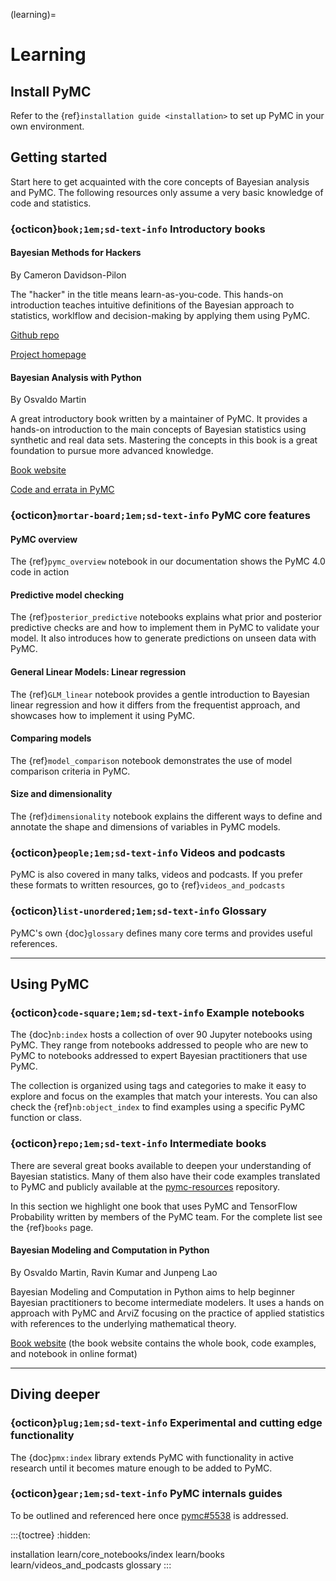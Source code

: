 (learning)=
# Learning

## Install PyMC
Refer to the {ref}`installation guide <installation>` to set up PyMC in your
own environment.

## Getting started

Start here to get acquainted with the core concepts of Bayesian analysis and PyMC. The following resources only assume a very basic knowledge of code and statistics.

### {octicon}`book;1em;sd-text-info` Introductory books

#### Bayesian Methods for Hackers

By Cameron Davidson-Pilon

The "hacker" in the title  means learn-as-you-code. This hands-on introduction teaches intuitive definitions of the Bayesian approach to statistics, worklflow and decision-making by applying them using PyMC.

[Github repo](https://github.com/CamDavidsonPilon/Probabilistic-Programming-and-Bayesian-Methods-for-Hackers)

[Project homepage](http://camdavidsonpilon.github.io/Probabilistic-Programming-and-Bayesian-Methods-for-Hackers/)

#### Bayesian Analysis with Python

By Osvaldo Martin

A great introductory book written by a maintainer of PyMC. It provides a hands-on introduction to the main concepts of Bayesian statistics using synthetic and real data sets. Mastering the concepts in this book is a great foundation to pursue more advanced knowledge.

[Book website](https://www.packtpub.com/big-data-and-business-intelligence/bayesian-analysis-python-second-edition)

[Code and errata in PyMC](https://github.com/aloctavodia/BAP)

### {octicon}`mortar-board;1em;sd-text-info` PyMC core features

#### PyMC overview
The {ref}`pymc_overview` notebook in our documentation shows the PyMC 4.0 code in action

#### Predictive model checking

The {ref}`posterior_predictive` notebooks explains what prior and posterior predictive checks are and how to implement them in PyMC to validate your model.
It also introduces how to generate predictions on unseen data with PyMC.

#### General Linear Models: Linear regression

The {ref}`GLM_linear` notebook provides a gentle introduction to Bayesian linear regression and how it differs from the frequentist approach, and showcases how to implement it using PyMC.

#### Comparing models

The {ref}`model_comparison` notebook demonstrates the use of model comparison criteria in PyMC.

#### Size and dimensionality
The {ref}`dimensionality` notebook explains the different ways to define and annotate
the shape and dimensions of variables in PyMC models.

### {octicon}`people;1em;sd-text-info` Videos and podcasts
PyMC is also covered in many talks, videos and podcasts.
If you prefer these formats to written resources, go to {ref}`videos_and_podcasts`

### {octicon}`list-unordered;1em;sd-text-info` Glossary

PyMC's own {doc}`glossary` defines many core terms and provides useful references.

---

## Using PyMC

### {octicon}`code-square;1em;sd-text-info` Example notebooks
The {doc}`nb:index` hosts a collection of over 90 Jupyter notebooks using PyMC.
They range from notebooks addressed to people who are new to PyMC to notebooks
addressed to expert Bayesian practitioners that use PyMC.

The collection is organized using tags and categories to make it easy to explore
and focus on the examples that match your interests. You can also
check the {ref}`nb:object_index` to find examples using a specific
PyMC function or class.

### {octicon}`repo;1em;sd-text-info` Intermediate books
There are several great books available to deepen your understanding
of Bayesian statistics. Many of them also have their code
examples translated to PyMC and publicly available at
the [pymc-resources](https://github.com/pymc-devs/pymc-resources) repository.

In this section we highlight one book that uses PyMC and TensorFlow
Probability written by members of the PyMC team.
For the complete list see the {ref}`books` page.

#### Bayesian Modeling and Computation in Python

By Osvaldo Martin, Ravin Kumar and Junpeng Lao

Bayesian Modeling and Computation in Python aims to help beginner Bayesian practitioners to become intermediate modelers. It uses a hands on approach with PyMC and ArviZ focusing on the practice of applied statistics with references to the underlying mathematical theory.

[Book website](https://bayesiancomputationbook.com/welcome.html)
(the book website contains the whole book, code examples, and notebook in online format)

---
## Diving deeper

### {octicon}`plug;1em;sd-text-info` Experimental and cutting edge functionality
The {doc}`pmx:index` library extends PyMC with functionality
in active research until it becomes mature enough to be added
to PyMC.

### {octicon}`gear;1em;sd-text-info` PyMC internals guides
To be outlined and referenced here once [pymc#5538](https://github.com/pymc-devs/pymc/issues/5538)
is addressed.

:::{toctree}
:hidden:

installation
learn/core_notebooks/index
learn/books
learn/videos_and_podcasts
glossary
:::
